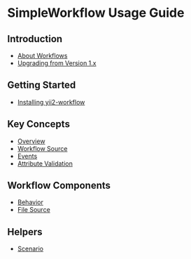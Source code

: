 SimpleWorkflow Usage Guide
==========================

Introduction
------------

* [About Workflows](intro-workflow.md)
* [Upgrading from Version 1.x](intro-upgrade-from-v1.md)


Getting Started
---------------

* [Installing yii2-workflow](start-installation.md)


Key Concepts
------------

* [Overview](concept-overview.md)
* [Workflow Source](concept-source.md)
* [Events](concept-events.md)
* [Attribute Validation](concept-validation.md)

Workflow Components
-------------------

* [Behavior](workflow-behavior.md)
* [File Source](source-file.md)


Helpers
-------

* [Scenario](helper-array.md)

